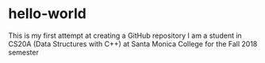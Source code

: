 # hello-world
This is my first attempt at creating a GitHub repository
I am a student in CS20A (Data Structures with C++) at Santa Monica College for the Fall 2018 semester
